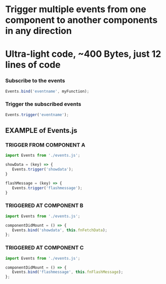 
# Trigger multiple events from one component to another components in any direction
# Ultra-light code, ~400 Bytes, just 12 lines of code

### Subscribe to the events
```js
Events.bind('eventname', myFunction);
```

### Trigger the subscribed events
```js
Events.trigger('eventname');
```



## EXAMPLE of Events.js

### TRIGGER FROM COMPONENT A

```js
import Events from './events.js';

showData = (key) => {
   Events.trigger('showdata');
}

flashMessage = (key) => {
   Events.trigger('flashmessage');
}
```

### TRIGGERED AT COMPONENT B

```js
import Events from './events.js';

componentDidMount = () => {
   Events.bind('showdata', this.fnFetchData);
};
```

### TRIGGERED AT COMPONENT C

```js
import Events from './events.js';

componentDidMount = () => {
   Events.bind('flashmessage', this.fnFlashMessage);
};
```
